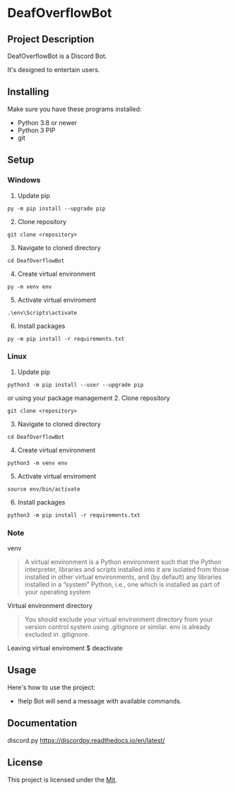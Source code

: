# DeafOverflowBot

## Project Description
DeafOverflowBot is a Discord Bot.

It's designed to entertain users.


## Installing
 Make sure you have these programs installed:

  - Python 3.8 or newer
  - Python 3 PIP
  - git


## Setup

### Windows
1. Update pip
```
py -m pip install --upgrade pip
```
2. Clone repository
```
git clone <repository>
```
3. Navigate to cloned directory
```
cd DeafOverflowBot
```
4. Create virtual environment
```
py -m venv env
```
5. Activate virtual enviroment
```
.\env\Scripts\activate
```
6. Install packages
```
py -m pip install -r requirements.txt
```


### Linux
1. Update pip
```
python3 -m pip install --user --upgrade pip
```
or using your package management
2. Clone repository
```
git clone <repository>
```
3. Navigate to cloned directory
```
cd DeafOverflowBot
```
4. Create virtual environment
```
python3 -m venv env
```
5. Activate virtual enviroment
```
source env/bin/activate
```
6. Install packages
```
python3 -m pip install -r requirements.txt
```

### Note
venv
> A virtual environment is a Python environment such that the Python interpreter, libraries and scripts installed into it are isolated from those installed in other virtual environments, and (by default) any libraries installed in a “system” Python, i.e., one which is installed as part of your operating system

Virtual environment directory
> You should exclude your virtual environment directory from your version control system using .gitignore or similar. 
env is already excluded in .gitignore.

Leaving virtual enviroment
$ deactivate


## Usage
Here's how to use the project:
- !help
Bot will send a message with available commands.


## Documentation
discord.py
https://discordpy.readthedocs.io/en/latest/


## License
This project is licensed under the [Mit]([link](https://opensource.org/license/mit/)https://opensource.org/license/mit/).
